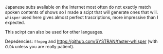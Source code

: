 Japanese subs avaliable on the Internet most often do not exactly match spoken contents of shows so I made a scipt that will generate ones that will. `whisper` used here gives almost perfect trascriptions, more impressive than I expected.

This scirpt can also be used for other languages.

Depedencies: `ffmpeg` and  https://github.com/SYSTRAN/faster-whisper (with `CUDA` unless you are really patient). 
